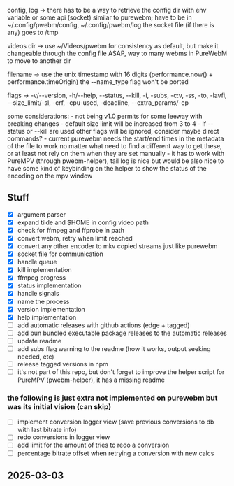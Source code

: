 config, log ->  there has to be a way to retrieve the config dir with env variable or some api
(socket)        similar to purewebm; have to be in ~/.config/pwebm/config, ~/.config/pwebm/log
                the socket file (if there is any) goes to /tmp

videos dir ->   use ~/Videos/pwebm for consistency as default, but make it changeable through
                the config file ASAP, way to many webms in PureWebM to move to another dir

filename   ->   use the unix timestamp with 16 digits (performance.now() + performance.timeOrigin)
                the --name_type flag won't be ported

flags      ->   -v/--version, -h/--help, --status, --kill, -i, -subs, -c:v, -ss, -to, -lavfi,
                --size_limit/-sl, -crf, -cpu-used, -deadline, --extra_params/-ep


some considerations:
    - not being v1.0 permits for some leeway with breaking changes
    - default size limit will be increased from 3 to 4
    - if --status or --kill are used other flags will be ignored, consider maybe direct commands?
    - current purewebm needs the start/end times in the metadata of the file to work no matter what
      need to find a different way to get these, or at least not rely on them when they are set
      manually
    - it has to work with PureMPV (through pwebm-helper), tail log is nice but would be also nice
      to have some kind of keybinding on the helper to show the status of the encoding on the mpv
      window

## Stuff

- [x] argument parser
- [x] expand tilde and $HOME in config video path
- [x] check for ffmpeg and ffprobe in path
- [x] convert webm, retry when limit reached
- [x] convert any other encoder to mkv copied streams just like purewebm
- [x] socket file for communication
- [x] handle queue
- [x] kill implementation
- [x] ffmpeg progress
- [x] status implementation
- [x] handle signals
- [x] name the process
- [x] version implementation
- [x] help implementation
- [ ] add automatic releases with github actions (edge + tagged)
- [ ] add bun bundled executable package releases to the automatic releases
- [ ] update readme
- [ ] add subs flag warning to the readme (how it works, output seeking needed, etc)
- [ ] release tagged versions in npm
- [ ] it's not part of this repo, but don't forget to improve the helper script for PureMPV (pwebm-helper), it has a missing readme

### the following is just extra not implemented on purewebm but was its initial vision (can skip)
- [ ] implement conversion logger view (save previous conversions to db with last bitrate info)
- [ ] redo conversions in logger view
- [ ] add limit for the amount of tries to redo a conversion
- [ ] percentage bitrate offset when retrying a conversion with new calcs

## 2025-03-03
